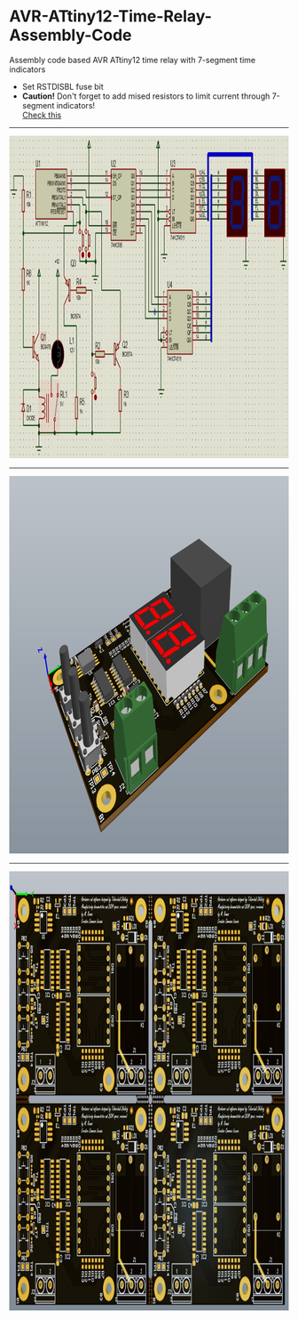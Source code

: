 # AVR-ATtiny12-Time-Relay-Assembly-Code
Assembly code based AVR ATtiny12 time relay with 7-segment time indicators
<ul>
 <li>Set RSTDISBL fuse bit</li>
 <li><b>Caution!</b> Don't forget to add mised resistors to limit current through 7-segment indicators!<br><a href="https://github.com/OleksiyTokarchuk/AVR-ATtiny12-Time-Relay-Assembly-Code/blob/main/Board/SchematicDesign.pdf">Check this</a></li>
</ul>
<hr>
<img src="https://github.com/OleksiyTokarchuk/AVR-ATtiny12-Time-Relay-Assembly-Code/blob/main/schematic-v3.PNG" alt="AVR assembler time relay" width="1131" height="580">
<hr>
<img src="https://github.com/OleksiyTokarchuk/AVR-ATtiny12-Time-Relay-Assembly-Code/blob/main/Images/Single%20assembled%20board.png" alt="AVR assembler time relay single board" width="964" height="679">
<hr>
<img src="https://github.com/OleksiyTokarchuk/AVR-ATtiny12-Time-Relay-Assembly-Code/blob/main/Images/fabrication%20panel.png" alt="AVR assembler time relay fabrication panel" width="1069" height="790">
